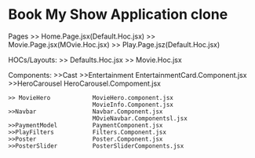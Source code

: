 # Book My Show Application clone

Pages
    >> Home.Page.jsx(Default.Hoc.jsx)
    >> Movie.Page.jsx(MOvie.Hoc.jsx)
    >> Play.Page.jsz(Default.Hoc.jsx)

HOCs/Layouts:
    >> Defaults.Hoc.jsx
    >> Movie.Hoc.jsx

Components:
    >>Cast
    >>Entertainment         EntertainmentCard.Component.jsx
    >>HeroCarousel          HeroCarousel.Compoment.jsx

    >> MovieHero            MovieHero.component.jsx
                            MovieInfo.Component.jsx
    >>Navbar                Navbar.Component.jsx
                            MOvieNavbar.Componentsl.jsx
    >>PaymentModel          PaymentComponent.jsx
    >>PlayFilters           Filters.Component.jsx
    >>Poster                Poster.Component.jsx
    >>PosterSlider          PosterSliderComponents.jsx 
